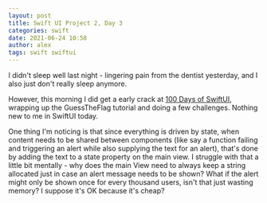 ```yaml
---
layout: post
title: Swift UI Project 2, Day 3
categories: swift
date: 2021-06-24 10:58
author: alex
tags: swift swiftui
---
```


I didn't sleep well last night - lingering pain from the dentist yesterday, and I also just don't really sleep anymore.

However, this morning I did get a early crack at [100 Days of SwiftUI](https://www.hackingwithswift.com/100/swiftui), wrapping up the GuessTheFlag tutorial and doing a few challenges. Nothing new to me in SwiftUI today.

One thing I'm noticing is that since everything is driven by state, when content needs to be shared between components (like say a function failing and triggering an alert while also supplying the text for an alert), that's done by adding the text to a state property on the main view. I struggle with that a little bit mentally - why does the main View need to always keep a string allocated just in case an alert message needs to be shown? What if the alert might only be shown once for every thousand users, isn't that just wasting memory? I suppose it's OK because it's cheap?
